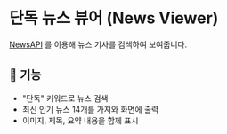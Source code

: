 # 단독 뉴스 뷰어 (News Viewer)

<a href="https://newsapi.org/" target="_blank">NewsAPI</a> 를 이용해 뉴스 기사를 검색하여 보여줍니다.

## 🧾 기능

- "단독" 키워드로 뉴스 검색
- 최신 인기 뉴스 14개를 가져와 화면에 출력
- 이미지, 제목, 요약 내용을 함께 표시
